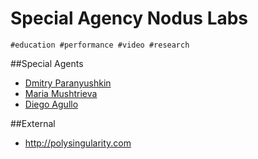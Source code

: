 Special Agency Nodus Labs
=============

`#education #performance #video #research`


##Special Agents

* [Dmitry Paranyushkin](../../../../tree/master/agents/paranyushkin)
* [Maria Mushtrieva](../../../../tree/master/agents/mushtrieva)
* [Diego Agullo](../../../../tree/master/agents/agullo)


##External

* http://polysingularity.com

